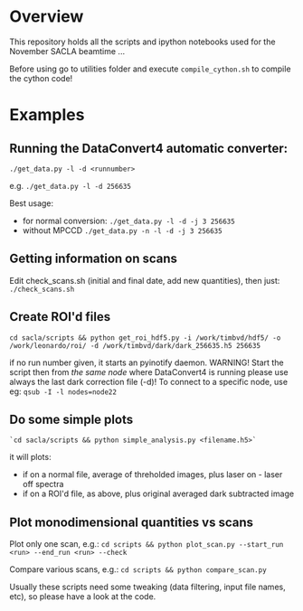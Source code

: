 # Overview
This repository holds all the scripts and ipython notebooks used for the November SACLA beamtime ...

Before using go to utilities folder and execute `compile_cython.sh` to compile the cython code!

# Examples
## Running the DataConvert4 automatic converter:
`./get_data.py -l -d <runnumber>`

e.g.
`./get_data.py -l -d 256635`

Best usage: 
+ for normal conversion:
	`./get_data.py -l -d -j 3 256635`
+ without MPCCD
	`./get_data.py -n -l -d -j 3 256635`


## Getting information on scans
Edit check_scans.sh (initial and final date, add new quantities), then just:
	`./check_scans.sh`


## Create ROI'd files
	cd sacla/scripts && python get_roi_hdf5.py -i /work/timbvd/hdf5/ -o /work/leonardo/roi/ -d /work/timbvd/dark/dark_256635.h5 256635

if no run number given, it starts an pyinotify daemon. WARNING! Start the script then from _the same node_ where DataConvert4 is running
please use always the last dark correction file (-d)! To connect to a specific node, use eg:
	 `qsub -I -l nodes=node22`



## Do some simple plots
	`cd sacla/scripts && python simple_analysis.py <filename.h5>`

it will plots:
- if on a normal file, average of threholded images, plus laser on - laser off spectra
- if on a ROI'd file, as above, plus original averaged dark subtracted image

## Plot monodimensional quantities vs scans

Plot only one scan, e.g.: 
`cd scripts && python plot_scan.py --start_run <run> --end_run <run> --check`

Compare various scans, e.g.: 
`cd scripts && python compare_scan.py`

Usually these scripts need some tweaking (data filtering, input file names, etc), so please have a look at the code. 



